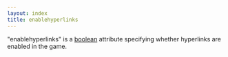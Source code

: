```yaml
---
layout: index
title: enablehyperlinks
---
```


"enablehyperlinks" is a [boolean](../types/boolean.html) attribute specifying whether hyperlinks are enabled in the game.
